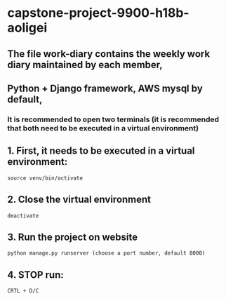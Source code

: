 # capstone-project-9900-h18b-aoligei
## The file work-diary contains the weekly work diary maintained by each member,
## Python + Django framework,  AWS mysql by default, 

### It is recommended to open two terminals (it is recommended that both need to be executed in a virtual environment)
## 1. First, it needs to be executed in a virtual environment:
```.env
source venv/bin/activate 
```


## 2. Close the  virtual environment
```.env
deactivate
```


## 3. Run the  project on website
```.env
python manage.py runserver (choose a port number, default 8000)
```

## 4. STOP run:
```.env
CRTL + D/C
```
